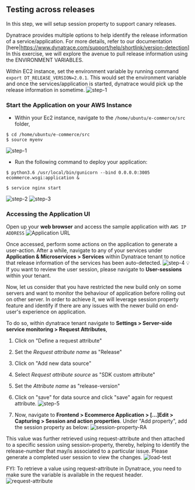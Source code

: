 ## Testing across releases
In this step, we will setup session property to support canary releases.

Dynatrace provides multiple options to help identify the release information of a service/application. For more details, refer to our documentation [here|https://www.dynatrace.com/support/help/shortlink/version-detection]
In this exercise, we will explore the avenue to pull release information using the ENVIRONMENT VARIABLES.

Within EC2 instance, set the environment variable by running command `export DT_RELEASE_VERSION=2.0.1`.
This would set the environment variable and once the services/application is started, dynatrace would pick up the release information in sometime.
![step-1](./images/set-env-variable.png)


### Start the Application on your AWS Instance

* Within your Ec2 instance, navigate to the `/home/ubuntu/e-commerce/src` folder,
```
$ cd /home/ubuntu/e-commerce/src
$ source myenv
```
![step-1](./images/pre-step-1.png)

* Run the following command to deploy your application:
```
$ python3.6 /usr/local/bin/gunicorn --bind 0.0.0.0:3005 ecommerce.wsgi:application &

$ service nginx start
```
![step-2](./images/pre-step-2.png)
![step-3](./images/pre-step-3.png)

### Accessing the Application UI
Open up your **web browser** and access the sample application with `AWS IP ADDRESS`
![Application URL](./images/application-access.png)

Once accessed, perform some actions on the application to generate a user-action.
After a while, navigate to any of your services under **Application & Microservices > Services** within Dynatrace tenant to notice that release information of the services has been auto-detected.
![step-4](./images/release-info.png)
:bulb: If you want to review the user session, please navigate to **User-sessions** within your tenant.


Now, let us consider that you have restricted the new build only on some servers and want to monitor the behaviour of application before rolling out on other server.
In order to achieve it, we will leverage session property feature and identify if there are any issues with the newer build on end-user's experience on application.

To do so, within dynatrace tenant navigate to **Settings > Server-side service monitoring > Request Attributes**,
1. Click on "Define a request attribute"
1. Set the *Request attribute name* as "Release"
1. Click on "Add new data source"
1. Select *Request attribute source* as "SDK custom attribute"
1. Set the *Attribute name* as "release-version"
1. Click on "save" for data source and click "save" again for request attribute.
![step-5](./images/Request-Attribute.png)

1. Now, navigate to **Frontend > Ecommerce Application  > [...]Edit > Capturing > Session and action properties**. Under "Add property", add the session property as below:
![session-property-RA](./images/sesspro-ra.png)

This value was further retrieved using request-attribute and then attached to a specific session using session-property, thereby, helping to identify the release-number that
may/is associated to a particular issue. Please generate a completed user session to view the changes.
![load-test](./images/Load-test-1.png)

FYI: To retrieve a value using request-attribute in Dynatrace, you need to make sure the variable is available in the request header.
![request-attribute](./images/RA-changes.png)


